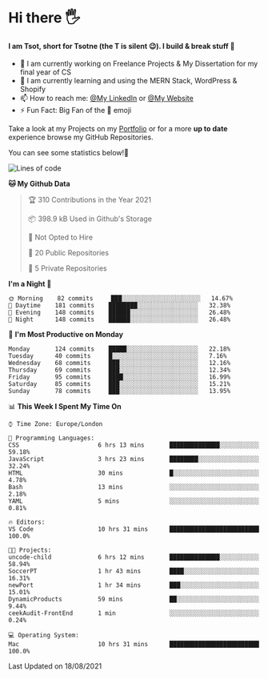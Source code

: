 # Hi there :raised_hand_with_fingers_splayed:
#### I am Tsot, short for Tsotne (the T is silent :wink:). I build & break stuff :space_invader:
- :telescope: I am currently working on Freelance Projects & My Dissertation for my final year of CS
- :seedling: I am currently learning and using the MERN Stack, WordPress & Shopify
- :mailbox: How to reach me: [@My LinkedIn](https://www.linkedin.com/in/tsotne-gvadzabia/) or [@My Website](https://tsotnegvadzabia.me/contact)
- :zap: Fun Fact: Big Fan of the :space_invader: emoji

Take a look at my Projects on my [Portfolio](https://tsotnegvadzabia.me/) or for a more **up to date** experience browse my GitHub Repositories.

You can see some statistics below!:space_invader:
<!--START_SECTION:waka-->
![Lines of code](https://img.shields.io/badge/From%20Hello%20World%20I%27ve%20Written-3.5%20million%20lines%20of%20code-blue)

**🐱 My Github Data** 

> 🏆 310 Contributions in the Year 2021
 > 
> 📦 398.9 kB Used in Github's Storage 
 > 
> 🚫 Not Opted to Hire
 > 
> 📜 20 Public Repositories 
 > 
> 🔑 5 Private Repositories  
 > 
**I'm a Night 🦉** 

```text
🌞 Morning    82 commits     ███░░░░░░░░░░░░░░░░░░░░░░   14.67% 
🌆 Daytime    181 commits    ████████░░░░░░░░░░░░░░░░░   32.38% 
🌃 Evening    148 commits    ██████░░░░░░░░░░░░░░░░░░░   26.48% 
🌙 Night      148 commits    ██████░░░░░░░░░░░░░░░░░░░   26.48%

```
📅 **I'm Most Productive on Monday** 

```text
Monday       124 commits    █████░░░░░░░░░░░░░░░░░░░░   22.18% 
Tuesday      40 commits     █░░░░░░░░░░░░░░░░░░░░░░░░   7.16% 
Wednesday    68 commits     ███░░░░░░░░░░░░░░░░░░░░░░   12.16% 
Thursday     69 commits     ███░░░░░░░░░░░░░░░░░░░░░░   12.34% 
Friday       95 commits     ████░░░░░░░░░░░░░░░░░░░░░   16.99% 
Saturday     85 commits     ███░░░░░░░░░░░░░░░░░░░░░░   15.21% 
Sunday       78 commits     ███░░░░░░░░░░░░░░░░░░░░░░   13.95%

```


📊 **This Week I Spent My Time On** 

```text
⌚︎ Time Zone: Europe/London

💬 Programming Languages: 
CSS                      6 hrs 13 mins       ██████████████░░░░░░░░░░░   59.18% 
JavaScript               3 hrs 23 mins       ████████░░░░░░░░░░░░░░░░░   32.24% 
HTML                     30 mins             █░░░░░░░░░░░░░░░░░░░░░░░░   4.78% 
Bash                     13 mins             ░░░░░░░░░░░░░░░░░░░░░░░░░   2.18% 
YAML                     5 mins              ░░░░░░░░░░░░░░░░░░░░░░░░░   0.81%

🔥 Editors: 
VS Code                  10 hrs 31 mins      █████████████████████████   100.0%

🐱‍💻 Projects: 
uncode-child             6 hrs 12 mins       ██████████████░░░░░░░░░░░   58.94% 
SoccerPT                 1 hr 43 mins        ████░░░░░░░░░░░░░░░░░░░░░   16.31% 
newPort                  1 hr 34 mins        ███░░░░░░░░░░░░░░░░░░░░░░   15.01% 
DynamicProducts          59 mins             ██░░░░░░░░░░░░░░░░░░░░░░░   9.44% 
ceekAudit-FrontEnd       1 min               ░░░░░░░░░░░░░░░░░░░░░░░░░   0.24%

💻 Operating System: 
Mac                      10 hrs 31 mins      █████████████████████████   100.0%

```


 Last Updated on 18/08/2021
<!--END_SECTION:waka-->
